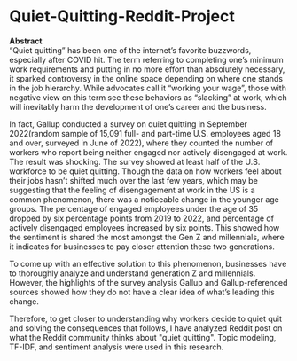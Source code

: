 # Quiet-Quitting-Reddit-Project

**Abstract** <br>
“Quiet quitting” has been one of the internet’s favorite buzzwords, especially after COVID hit. The term referring to completing one’s minimum work requirements and putting in no more effort than absolutely necessary, it sparked controversy in the online space depending on where one stands in the job hierarchy. While advocates call it “working your wage”, those with negative view on this term see these behaviors as “slacking” at work, which will inevitably harm the development of one’s career and the business. 

In fact, Gallup conducted a survey on quiet quitting in September 2022(random sample of 15,091 full- and part-time U.S. employees aged 18 and over, surveyed in June of 2022), where they counted the number of workers who report being neither engaged nor actively disengaged at work. The result was shocking. The survey showed at least half of the U.S. workforce to be quiet quitting. Though the data on how workers feel about their jobs hasn’t shifted much over the last few years, which may be suggesting that the feeling of disengagement at work in the US is a common phenomenon, there was a noticeable change in the younger age groups. The percentage of engaged employees under the age of 35 dropped by six percentage points from 2019 to 2022, and percentage of actively disengaged employees increased by six points. This showed how the sentiment is shared the most amongst the Gen Z and millennials, where it indicates for businesses to pay closer attention these two generations. 

To come up with an effective solution to this phenomenon, businesses have to thoroughly analyze and understand generation Z and millennials. However, the highlights of the survey analysis Gallup and Gallup-referenced sources showed how they do not have a clear idea of what’s leading this change. 

Therefore, to get closer to understanding why workers decide to quiet quit and solving the consequences that follows, I have analyzed Reddit post on what the Reddit community thinks about "quiet quitting". Topic modeling, TF-IDF, and sentiment analysis were used in this research. 
